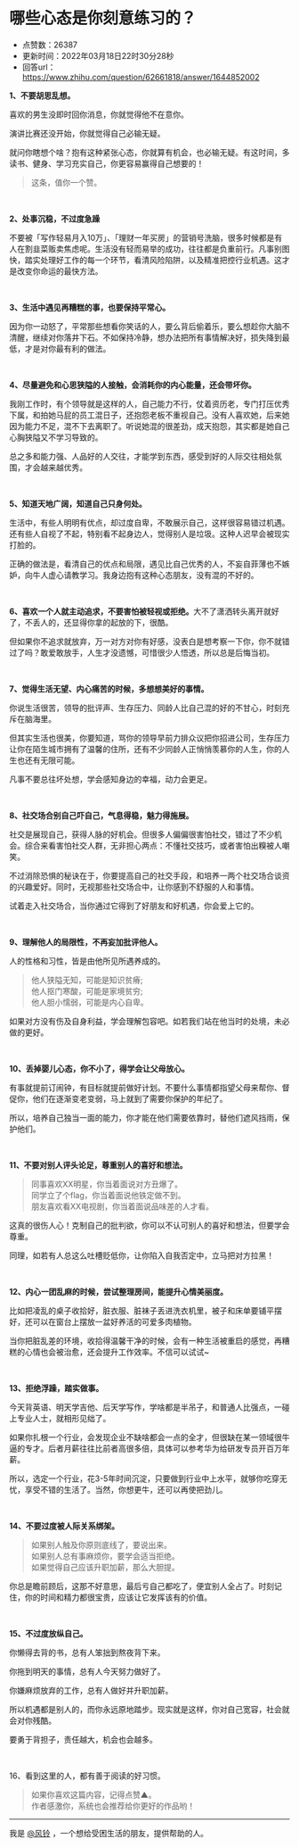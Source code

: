 # 哪些心态是你刻意练习的？
- 点赞数：26387
- 更新时间：2022年03月18日22时30分28秒
- 回答url：https://www.zhihu.com/question/62661818/answer/1644852002
<body>
 <p data-pid="6Y6pe0hH"><b>1、不要胡思乱想。</b></p>
 <p data-pid="Qms-WIrz">喜欢的男生没即时回你消息，你就觉得他不在意你。</p>
 <p data-pid="22rDOWpY">演讲比赛还没开始，你就觉得自己必输无疑。</p>
 <p data-pid="0tdHRxo5">就问你瞎想个啥？抱有这种紧张心态，你就算有机会，也必输无疑。有这时间，多读书、健身、学习充实自己，你更容易赢得自己想要的！</p>
 <blockquote data-pid="PCPmCXDn">
  这条，值你一个赞。
 </blockquote>
 <p class="ztext-empty-paragraph"><br></p>
 <p data-pid="fn0khczX"><b>2、处事沉稳，不过度急躁</b></p>
 <p data-pid="kYsMcQvV">不要被「写作轻易月入10万」、「理财一年买房」的营销号洗脑，很多时候都是有人在割韭菜贩卖焦虑呢。生活没有轻而易举的成功，往往都是负重前行。凡事别图快，踏实处理好工作的每一个环节，看清风险陷阱，以及精准把控行业机遇。这才是改变你命运的最快方法。</p>
 <p class="ztext-empty-paragraph"><br></p>
 <p data-pid="E5KpfDL9"><b>3、生活中遇见再糟糕的事，也要保持平常心。</b></p>
 <p data-pid="h0Yk-NiN">因为你一动怒了，平常那些想看你笑话的人，要么背后偷着乐，要么想趁你大脑不清醒，继续对你落井下石。不如保持冷静，想办法把所有事情解决好，损失降到最低，才是对你最有利的做法。</p>
 <p class="ztext-empty-paragraph"><br></p>
 <p data-pid="iV9KfS5R"><b>4、尽量避免和心思狭隘的人接触，会消耗你的内心能量，还会带坏你。</b></p>
 <p data-pid="B-ylG5yR">我刚工作时，有个领导就是这样的人，自己能力不行，仗着资历老，专门打压优秀下属，和拍她马屁的员工混日子，还抱怨老板不重视自己。没有人喜欢她，后来她因为能力不足，混不下去离职了。听说她混的很差劲，成天抱怨，其实都是她自己心胸狭隘又不学习导致的。</p>
 <p data-pid="ecpm8yED">总之多和能力强、人品好的人交往，才能学到东西，感受到好的人际交往相处氛围，才会越来越优秀。</p>
 <p class="ztext-empty-paragraph"><br></p>
 <p data-pid="Hdp_NN9t"><b>5、知道天地广阔，知道自己只身何处。</b></p>
 <p data-pid="aaGHkN_Y">生活中，有些人明明有优点，却过度自卑，不敢展示自己，这样很容易错过机遇。还有些人自视了不起，特别看不起身边人，觉得别人是垃圾。这种人迟早会被现实打脸的。</p>
 <p data-pid="PWdFdJms">正确的做法是，看清自己的优点和局限，遇见比自己优秀的人，不妄自菲薄也不嫉妒，向牛人虚心请教学习。我身边抱有这种心态朋友，没有混的不好的。</p>
 <p class="ztext-empty-paragraph"><br></p>
 <p data-pid="_ki1oh7K"><b>6、喜欢一个人就主动追求，不要害怕被轻视或拒绝。</b>大不了潇洒转头离开就好了，不丢人的，还显得你拿的起放的下，很酷。</p>
 <p data-pid="TkREaQ9w">但如果你不追求就放弃，万一对方对你有好感，没表白是想考察一下你，你不就错过了吗？敢爱敢放手，人生才没遗憾，可惜很少人悟透，所以总是后悔当初。</p>
 <p class="ztext-empty-paragraph"><br></p>
 <p data-pid="Jwfic6Qz"><b>7、觉得生活无望、内心痛苦的时候，多想想美好的事情。</b></p>
 <p data-pid="UI6AAQmr">你说生活很苦，领导的批评声、生存压力、同龄人比自己混的好的不甘心，时刻充斥在脑海里。</p>
 <p data-pid="RRLlS7RI">但其实生活也很美，你要知道，骂你的领导早前力排众议把你招进公司，生存压力让你在陌生城市拥有了温馨的住所，还有不少同龄人正悄悄羡慕你的人生，你的人生也还有无限可能。</p>
 <p data-pid="NG6ySpx8">凡事不要总往坏处想，学会感知身边的幸福，动力会更足。</p>
 <p class="ztext-empty-paragraph"><br></p>
 <p data-pid="yBsZcaqU"><b>8、社交场合别自己吓自己，气息得稳，魅力得施展。</b></p>
 <p data-pid="aI1dt4vO">社交是展现自己，获得人脉的好机会。但很多人偏偏很害怕社交，错过了不少机会。综合来看害怕社交人群，无非担心两点：不懂社交技巧，或者害怕出糗被人嘲笑。</p>
 <p data-pid="O3h-FKyC">不过消除恐惧的秘诀在于，你要提高自己的社交手段，和培养一两个社交场合谈资的兴趣爱好。同时，无视那些社交场合中，让你感到不舒服的人和事情。</p>
 <p data-pid="4LwU1l5C">试着走入社交场合，当你通过它得到了好朋友和好机遇，你会爱上它的。</p>
 <p class="ztext-empty-paragraph"><br></p>
 <p data-pid="m5xMVRuE"><b>9、理解他人的局限性，不再妄加批评他人。</b></p>
 <p data-pid="mZk3pzVQ">人的性格和习性，皆是由他所见所遇养成的。</p>
 <blockquote data-pid="DHDv1JD2">
  他人狭隘无知，可能是知识贫瘠;
  <br>
  他人抠门寒酸，可能是家境贫穷;
  <br>
  他人胆小懦弱，可能是内心自卑。
 </blockquote>
 <p data-pid="xm-IX43x">如果对方没有伤及自身利益，学会理解包容吧。如若我们站在他当时的处境，未必做的更好。</p>
 <p class="ztext-empty-paragraph"><br></p>
 <p data-pid="N2CPNXHu"><b>10、丢掉婴儿心态，你不小了，得学会让父母放心。</b></p>
 <p data-pid="yWzF3F7C">有事就提前订闹钟，有目标就提前做好计划。不要什么事情都指望父母来帮你、督促你，他们在逐渐变老变弱，马上就到了需要你保护的年纪了。</p>
 <p data-pid="5YxHTABg">所以，培养自己独当一面的能力，你才能在他们需要依靠时，替他们遮风挡雨，保护他们。</p>
 <p class="ztext-empty-paragraph"><br></p>
 <p data-pid="GyUUkTrs"><b>11、不要对别人评头论足，尊重别人的喜好和想法。</b></p>
 <blockquote data-pid="n5_6g6ht">
  同事喜欢XX明星，你当着面说对方丑爆了。
  <br>
  同学立了个flag，你当着面说他铁定做不到。
  <br>
  朋友喜欢看XX电视剧，你当着面说品味差的人才看。
 </blockquote>
 <p data-pid="PVfm4b4g">这真的很伤人心！克制自己的批判欲，你可以不认可别人的喜好和想法，但要学会尊重。</p>
 <p data-pid="ZbQoZ9s2">同理，如若有人总这么吐槽贬低你，让你陷入自我否定中，立马把对方拉黑！</p>
 <p class="ztext-empty-paragraph"><br></p>
 <p data-pid="_8q_heoD"><b>12、内心一团乱麻的时候，尝试整理房间，能提升心情美丽度。</b></p>
 <p data-pid="mymBmt33">比如把凌乱的桌子收拾好，脏衣服、脏袜子丢进洗衣机里，被子和床单要铺平摆好，还可以在窗台上摆放一盆好养活的可爱多肉植物。</p>
 <p data-pid="eTiDdo_s">当你把脏乱差的环境，收拾得温馨干净的时候，会有一种生活被重启的感觉，再糟糕的心情也会被治愈，还会提升工作效率。不信可以试试~</p>
 <p class="ztext-empty-paragraph"><br></p>
 <p data-pid="MH52gdoZ"><b>13、拒绝浮躁，踏实做事。</b></p>
 <p data-pid="0HsQ9YSe">今天背英语、明天学吉他、后天学写作，学啥都是半吊子，和普通人比强点，一碰上专业人士，就相形见绌了。</p>
 <p data-pid="wx7mkCYf">如果你扎根一个行业，会发现企业不缺啥都会一点的全才，但很缺在某一领域很牛逼的专才。后者月薪往往比前者高很多倍，具体可以参考华为给研发专员开百万年薪。</p>
 <p data-pid="Jp1k9Oa-">所以，选定一个行业，花3-5年时间沉淀，只要做到行业中上水平，就够你吃穿无忧，享受不错的生活了。当然，你想更牛，还可以再使把劲儿。</p>
 <p class="ztext-empty-paragraph"><br></p>
 <p data-pid="A4zJ7LB6"><b>14、不要过度被人际关系绑架。</b></p>
 <blockquote data-pid="CoTIZSd8">
  如果别人触及你原则底线了，要说出来。
  <br>
  如果别人总有事麻烦你，要学会适当拒绝。
  <br>
  如果觉得自己应该升职加薪，那么大胆提。
 </blockquote>
 <p data-pid="MokzvYEM">你总是瞻前顾后，这那不好意思，最后亏自己都吃了，便宜别人全占了。时刻记住，你的时间和精力都很宝贵，应该让它发挥该有的价值。</p>
 <p class="ztext-empty-paragraph"><br></p>
 <p data-pid="7ZSjBchr"><b>15、不过度放纵自己。</b></p>
 <p data-pid="2IR_d3wg">你懒得去背的书，总有人笨拙到熬夜背下来。</p>
 <p data-pid="2U3EmMg3">你拖到明天的事情，总有人今天努力做好了。</p>
 <p data-pid="Fnsr-Pon">你嫌麻烦放弃的工作，总有人做好并升职加薪。</p>
 <p data-pid="9JAi_jIq">所以机遇都是别人的，而你永远原地踏步。现实就是这样，你对自己宽容，社会就会对你残酷。</p>
 <p data-pid="8WCwgRIo">要勇于背担子，责任越大，机会也会越多。</p>
 <p class="ztext-empty-paragraph"><br></p>
 <p data-pid="3z9A40tq">16、看到这里的人，都有善于阅读的好习惯。</p>
 <blockquote data-pid="pgKNG1xI">
  如果你喜欢这篇内容，记得点赞▲。
  <br>
  作者感激你，系统也会推荐给你更好的作品哟！
 </blockquote>
 <hr>
 <p data-pid="QRBVLQMj">我是 <a class="member_mention" href="https://www.zhihu.com/people/f8a8ace0cc3393bde365f1bf4402637e" data-hash="f8a8ace0cc3393bde365f1bf4402637e" data-hovercard="p$b$f8a8ace0cc3393bde365f1bf4402637e">@风铃</a> ，一个想给受困生活的朋友，提供帮助的人。</p>
</body>